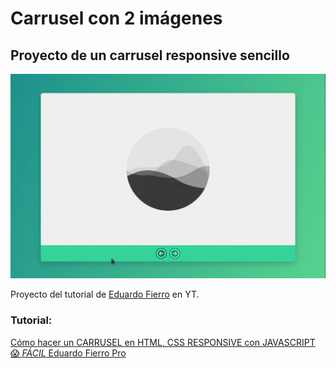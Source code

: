 # Carrusel con 2 imágenes

## Proyecto de un carrusel responsive sencillo

![Screenshot](carrusel.gif)

Proyecto del tutorial de [Eduardo Fierro](https://www.youtube.com/channel/UC3iVwWjDFlcMW4NPVfS3-NA) en YT.

### Tutorial:

[Cómo hacer un CARRUSEL en HTML, CSS RESPONSIVE con JAVASCRIPT 😱 _FÁCIL_ Eduardo Fierro Pro](https://youtu.be/2CEptqw-bSQ)
